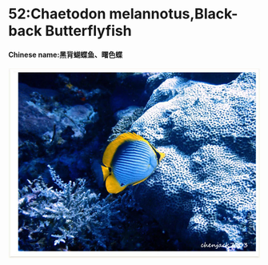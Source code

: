 # 52:Chaetodon melannotus,Black-back Butterflyfish

#### Chinese name:黑背蝴蝶鱼、曙色蝶

![](../../.gitbook/assets/blackbacked-butterflyfish.jpg)


